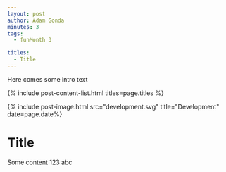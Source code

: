 ```yaml
---
layout: post
author: Adam Gonda
minutes: 3
tags:
  - funMonth 3

titles:
  - Title
---
```


Here comes some intro text


{% include post-content-list.html titles=page.titles %}

{% include post-image.html src="development.svg" title="Development" date=page.date%}

# Title

Some content 123 abc

